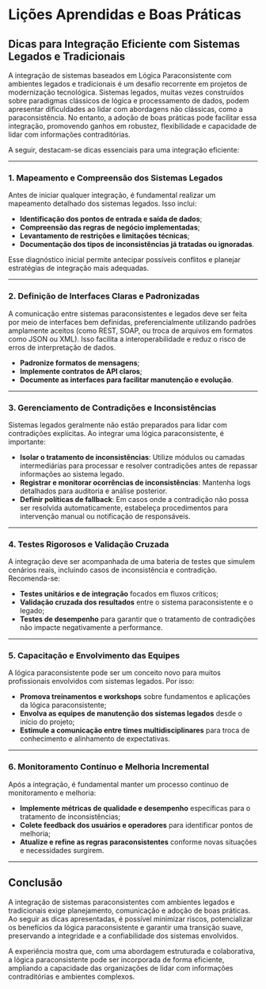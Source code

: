 
# Lições Aprendidas e Boas Práticas  
## Dicas para Integração Eficiente com Sistemas Legados e Tradicionais

A integração de sistemas baseados em Lógica Paraconsistente com ambientes legados e tradicionais é um desafio recorrente em projetos de modernização tecnológica. Sistemas legados, muitas vezes construídos sobre paradigmas clássicos de lógica e processamento de dados, podem apresentar dificuldades ao lidar com abordagens não clássicas, como a paraconsistência. No entanto, a adoção de boas práticas pode facilitar essa integração, promovendo ganhos em robustez, flexibilidade e capacidade de lidar com informações contraditórias.

A seguir, destacam-se dicas essenciais para uma integração eficiente:

___

### 1. **Mapeamento e Compreensão dos Sistemas Legados**

Antes de iniciar qualquer integração, é fundamental realizar um mapeamento detalhado dos sistemas legados. Isso inclui:

- **Identificação dos pontos de entrada e saída de dados**;
- **Compreensão das regras de negócio implementadas**;
- **Levantamento de restrições e limitações técnicas**;
- **Documentação dos tipos de inconsistências já tratadas ou ignoradas**.

Esse diagnóstico inicial permite antecipar possíveis conflitos e planejar estratégias de integração mais adequadas.

___

### 2. **Definição de Interfaces Claras e Padronizadas**

A comunicação entre sistemas paraconsistentes e legados deve ser feita por meio de interfaces bem definidas, preferencialmente utilizando padrões amplamente aceitos (como REST, SOAP, ou troca de arquivos em formatos como JSON ou XML). Isso facilita a interoperabilidade e reduz o risco de erros de interpretação de dados.

- **Padronize formatos de mensagens**;
- **Implemente contratos de API claros**;
- **Documente as interfaces para facilitar manutenção e evolução**.

___

### 3. **Gerenciamento de Contradições e Inconsistências**

Sistemas legados geralmente não estão preparados para lidar com contradições explícitas. Ao integrar uma lógica paraconsistente, é importante:

- **Isolar o tratamento de inconsistências**: Utilize módulos ou camadas intermediárias para processar e resolver contradições antes de repassar informações ao sistema legado.
- **Registrar e monitorar ocorrências de inconsistências**: Mantenha logs detalhados para auditoria e análise posterior.
- **Definir políticas de fallback**: Em casos onde a contradição não possa ser resolvida automaticamente, estabeleça procedimentos para intervenção manual ou notificação de responsáveis.

___

### 4. **Testes Rigorosos e Validação Cruzada**

A integração deve ser acompanhada de uma bateria de testes que simulem cenários reais, incluindo casos de inconsistência e contradição. Recomenda-se:

- **Testes unitários e de integração** focados em fluxos críticos;
- **Validação cruzada dos resultados** entre o sistema paraconsistente e o legado;
- **Testes de desempenho** para garantir que o tratamento de contradições não impacte negativamente a performance.

___

### 5. **Capacitação e Envolvimento das Equipes**

A lógica paraconsistente pode ser um conceito novo para muitos profissionais envolvidos com sistemas legados. Por isso:

- **Promova treinamentos e workshops** sobre fundamentos e aplicações da lógica paraconsistente;
- **Envolva as equipes de manutenção dos sistemas legados** desde o início do projeto;
- **Estimule a comunicação entre times multidisciplinares** para troca de conhecimento e alinhamento de expectativas.

___

### 6. **Monitoramento Contínuo e Melhoria Incremental**

Após a integração, é fundamental manter um processo contínuo de monitoramento e melhoria:

- **Implemente métricas de qualidade e desempenho** específicas para o tratamento de inconsistências;
- **Colete feedback dos usuários e operadores** para identificar pontos de melhoria;
- **Atualize e refine as regras paraconsistentes** conforme novas situações e necessidades surgirem.

___

## Conclusão

A integração de sistemas paraconsistentes com ambientes legados e tradicionais exige planejamento, comunicação e adoção de boas práticas. Ao seguir as dicas apresentadas, é possível minimizar riscos, potencializar os benefícios da lógica paraconsistente e garantir uma transição suave, preservando a integridade e a confiabilidade dos sistemas envolvidos.

A experiência mostra que, com uma abordagem estruturada e colaborativa, a lógica paraconsistente pode ser incorporada de forma eficiente, ampliando a capacidade das organizações de lidar com informações contraditórias e ambientes complexos.


